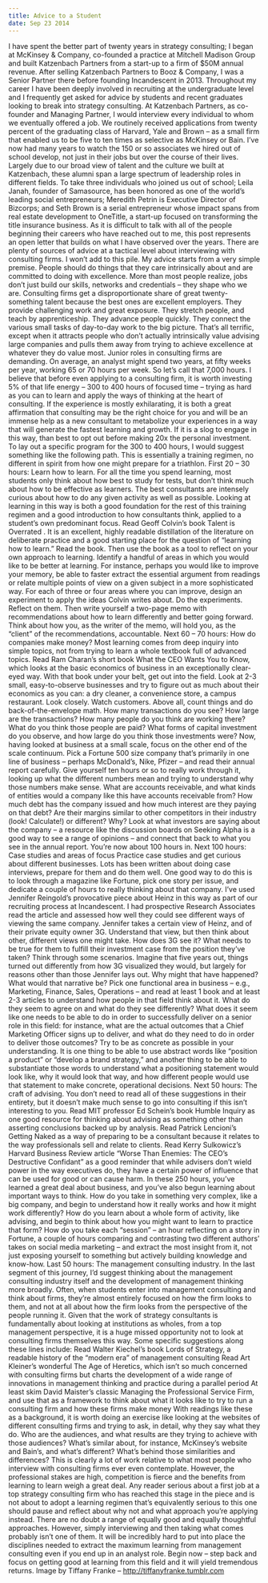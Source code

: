 ```yaml
---
title: Advice to a Student
date: Sep 23 2014
---
```


I have spent the better part of twenty years in strategy consulting; I began at McKinsey & Company, co-founded a practice at Mitchell Madison Group and built Katzenbach Partners from a start-up to a firm of $50M annual revenue. After selling Katzenbach Partners to Booz & Company, I was a Senior Partner there before founding Incandescent in 2013. Throughout my career I have been deeply involved in recruiting at the undergraduate level and I frequently get asked for advice by students and recent graduates looking to break into strategy consulting. At Katzenbach Partners, as co-founder and Managing Partner, I would interview every individual to whom we eventually offered a job. We routinely received applications from twenty percent of the graduating class of Harvard, Yale and Brown – as a small firm that enabled us to be five to ten times as selective as McKinsey or Bain. I’ve now had many years to watch the 150 or so associates we hired out of school develop, not just in their jobs but over the course of their lives. Largely due to our broad view of talent and the culture we built at Katzenbach, these alumni span a large spectrum of leadership roles in different fields. To take three individuals who joined us out of school; Leila Janah, founder of Samasource, has been honored as one of the world’s leading social entrepreneurs; Meredith Petrin is Executive Director of Bizcorps; and Seth Brown is a serial entrepreneur whose impact spans from real estate development to OneTitle, a start-up focused on transforming the title insurance business. As it is difficult to talk with all of the people beginning their careers who have reached out to me, this post represents an open letter that builds on what I have observed over the years. There are plenty of sources of advice at a tactical level about interviewing with consulting firms. I won’t add to this pile. My advice starts from a very simple premise. People should do things that they care intrinsically about and are committed to doing with excellence. More than most people realize, jobs don’t just build our skills, networks and credentials – they shape who we are. Consulting firms get a disproportionate share of great twenty-something talent because the best ones are excellent employers. They provide challenging work and great exposure. They stretch people, and teach by apprenticeship. They advance people quickly. They connect the various small tasks of day-to-day work to the big picture. That’s all terrific, except when it attracts people who don’t actually intrinsically value advising large companies and pulls them away from trying to achieve excellence at whatever they do value most. Junior roles in consulting firms are demanding. On average, an analyst might spend two years, at fifty weeks per year, working 65 or 70 hours per week. So let’s call that 7,000 hours. I believe that before even applying to a consulting firm, it is worth investing 5% of that life energy – 300 to 400 hours of focused time – trying as hard as you can to learn and apply the ways of thinking at the heart of consulting. If the experience is mostly exhilarating, it is both a great affirmation that consulting may be the right choice for you and will be an immense help as a new consultant to metabolize your experiences in a way that will generate the fastest learning and growth. If it is a slog to engage in this way, than best to opt out before making 20x the personal investment. To lay out a specific program for the 300 to 400 hours, I would suggest something like the following path. This is essentially a training regimen, no different in spirit from how one might prepare for a triathlon. First 20 – 30 hours: Learn how to learn. For all the time you spend learning, most students only think about how best to study for tests, but don’t think much about how to be effective as learners. The best consultants are intensely curious about how to do any given activity as well as possible. Looking at learning in this way is both a good foundation for the rest of this training regimen and a good introduction to how consultants think, applied to a student’s own predominant focus. Read Geoff Colvin’s book Talent is Overrated . It is an excellent, highly readable distillation of the literature on deliberate practice and a good starting place for the question of “learning how to learn.” Read the book. Then use the book as a tool to reflect on your own approach to learning. Identify a handful of areas in which you would like to be better at learning. For instance, perhaps you would like to improve your memory, be able to faster extract the essential argument from readings or relate multiple points of view on a given subject in a more sophisticated way. For each of three or four areas where you can improve, design an experiment to apply the ideas Colvin writes about. Do the experiments. Reflect on them. Then write yourself a two-page memo with recommendations about how to learn differently and better going forward. Think about how you, as the writer of the memo, will hold you, as the “client” of the recommendations, accountable. Next 60 – 70 hours: How do companies make money? Most learning comes from deep inquiry into simple topics, not from trying to learn a whole textbook full of advanced topics. Read Ram Charan’s short book What the CEO Wants You to Know, which looks at the basic economics of business in an exceptionally clear-eyed way. With that book under your belt, get out into the field. Look at 2-3 small, easy-to-observe businesses and try to figure out as much about their economics as you can: a dry cleaner, a convenience store, a campus restaurant. Look closely. Watch customers. Above all, count things and do back-of-the-envelope math. How many transactions do you see? How large are the transactions? How many people do you think are working there? What do you think those people are paid? What forms of capital investment do you observe, and how large do you think those investments were? Now, having looked at business at a small scale, focus on the other end of the scale continuum. Pick a Fortune 500 size company that’s primarily in one line of business – perhaps McDonald’s, Nike, Pfizer – and read their annual report carefully. Give yourself ten hours or so to really work through it, looking up what the different numbers mean and trying to understand why those numbers make sense. What are accounts receivable, and what kinds of entities would a company like this have accounts receivable from? How much debt has the company issued and how much interest are they paying on that debt? Are their margins similar to other competitors in their industry (look! Calculate!) or different? Why? Look at what investors are saying about the company – a resource like the discussion boards on Seeking Alpha is a good way to see a range of opinions – and connect that back to what you see in the annual report. You’re now about 100 hours in. Next 100 hours: Case studies and areas of focus Practice case studies and get curious about different businesses. Lots has been written about doing case interviews, prepare for them and do them well. One good way to do this is to look through a magazine like Fortune, pick one story per issue, and dedicate a couple of hours to really thinking about that company. I’ve used Jennifer Reingold’s provocative piece about Heinz in this way as part of our recruiting process at Incandescent. I had prospective Research Associates read the article and assessed how well they could see different ways of viewing the same company. Jennifer takes a certain view of Heinz, and of their private equity owner 3G. Understand that view, but then think about other, different views one might take. How does 3G see it? What needs to be true for them to fulfill their investment case from the position they’ve taken? Think through some scenarios. Imagine that five years out, things turned out differently from how 3G visualized they would, but largely for reasons other than those Jennifer lays out. Why might that have happened? What would that narrative be? Pick one functional area in business – e.g., Marketing, Finance, Sales, Operations – and read at least 1 book and at least 2-3 articles to understand how people in that field think about it. What do they seem to agree on and what do they see differently? What does it seem like one needs to be able to do in order to successfully deliver on a senior role in this field: for instance, what are the actual outcomes that a Chief Marketing Officer signs up to deliver, and what do they need to do in order to deliver those outcomes? Try to be as concrete as possible in your understanding. It is one thing to be able to use abstract words like “position a product” or “develop a brand strategy,” and another thing to be able to substantiate those words to understand what a positioning statement would look like, why it would look that way, and how different people would use that statement to make concrete, operational decisions. Next 50 hours: The craft of advising. You don’t need to read all of these suggestions in their entirety, but it doesn’t make much sense to go into consulting if this isn’t interesting to you. Read MIT professor Ed Schein’s book Humble Inquiry as one good resource for thinking about advising as something other than asserting conclusions backed up by analysis. Read Patrick Lencioni’s Getting Naked as a way of preparing to be a consultant because it relates to the way professionals sell and relate to clients. Read Kerry Sulkowicz’s Harvard Business Review article “Worse Than Enemies: The CEO’s Destructive Confidant” as a good reminder that while advisers don’t wield power in the way executives do, they have a certain power of influence that can be used for good or can cause harm. In these 250 hours, you’ve learned a great deal about business, and you’ve also begun learning about important ways to think. How do you take in something very complex, like a big company, and begin to understand how it really works and how it might work differently? How do you learn about a whole form of activity, like advising, and begin to think about how you might want to learn to practice that form? How do you take each “session” – an hour reflecting on a story in Fortune, a couple of hours comparing and contrasting two different authors’ takes on social media marketing – and extract the most insight from it, not just exposing yourself to something but actively building knowledge and know-how. Last 50 hours: The management consulting industry. In the last segment of this journey, I’d suggest thinking about the management consulting industry itself and the development of management thinking more broadly. Often, when students enter into management consulting and think about firms, they’re almost entirely focused on how the firm looks to them, and not at all about how the firm looks from the perspective of the people running it. Given that the work of strategy consultants is fundamentally about looking at institutions as wholes, from a top management perspective, it is a huge missed opportunity not to look at consulting firms themselves this way. Some specific suggestions along these lines include: Read Walter Kiechel’s book Lords of Strategy, a readable history of the “modern era” of management consulting Read Art Kleiner’s wonderful The Age of Heretics, which isn’t so much concerned with consulting firms but charts the development of a wide range of innovations in management thinking and practice during a parallel period At least skim David Maister’s classic Managing the Professional Service Firm, and use that as a framework to think about what it looks like to try to run a consulting firm and how these firms make money With readings like these as a background, it is worth doing an exercise like looking at the websites of different consulting firms and trying to ask, in detail, why they say what they do. Who are the audiences, and what results are they trying to achieve with those audiences? What’s similar about, for instance, McKinsey’s website and Bain’s, and what’s different? What’s behind those similarities and differences? This is clearly a lot of work relative to what most people who interview with consulting firms ever even contemplate. However, the professional stakes are high, competition is fierce and the benefits from learning to learn weigh a great deal. Any reader serious about a first job at a top strategy consulting firm who has reached this stage in the piece and is not about to adopt a learning regimen that’s equivalently serious to this one should pause and reflect about why not and what approach you’re applying instead. There are no doubt a range of equally good and equally thoughtful approaches. However, simply interviewing and then taking what comes probably isn’t one of them. It will be incredibly hard to put into place the disciplines needed to extract the maximum learning from management consulting even if you end up in an analyst role. Begin now – step back and focus on getting good at learning from this field and it will yield tremendous returns. Image by Tiffany Franke – http://tiffanyfranke.tumblr.com

